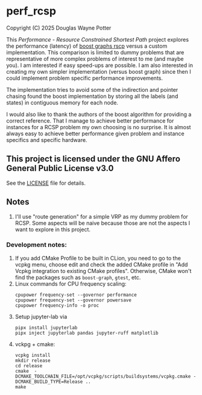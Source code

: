 # perf_rcsp

Copyright (C) 2025 Douglas Wayne Potter

This *Performance - Resource Constrained Shortest Path* project explores the performance (latency)
of [boost graphs rscp](https://www.boost.org/doc/libs/1_88_0/libs/graph/doc/r_c_shortest_paths.html) versus
a custom implementation. This comparison is limited to dummy problems that are representative of more
complex problems of interest to me (and maybe you). I am interested if easy speed-ups are possible.
I am also interested in creating my own simpler implementation (versus boost graph) since then I could
implement problem specific performance improvements.

The implementation tries to avoid some of the indirection and pointer chasing found the boost
implementation by storing all the labels (and states) in contiguous memory for each node.

I would also like to thank the authors of the boost algorithm for providing a correct reference.
That I manage to achieve better performance for instances for a RCSP problem my own choosing is no
surprise. It is almost always easy to achieve better performance given problem and instance specifics and specific
hardware.

## This project is licensed under the GNU Affero General Public License v3.0

See the [LICENSE](./LICENSE) file for details.

## Notes

1. I'll use "route generation" for a simple VRP as my dummy problem for RCSP. Some aspects will be naive because those
   are not the aspects I want to explore in this project.

### Development notes:

1. If you add CMake Profile to be built in CLion, you need to go to the vcpkg menu, choose edit and check the added
   CMake profile in "Add Vcpkg integration to existing CMake profiles". Otherwise, CMake won't find the packages
   such as `boost-graph`, `gtest`, etc.
2. Linux commands for CPU frequency scaling:
   ```shell
   cpupower frequency-set --governor performance
   cpupower frequency-set --governor powersave
   cpupower frequency-info -o proc
   ```
3. Setup jupyter-lab via
   ```shell
   pipx install jupyterlab
   pipx inject jupyterlab pandas jupyter-ruff matplotlib
   ```
4. vckpg + cmake:
   ```shell
   vcpkg install
   mkdir release
   cd release
   cmake  -DCMAKE_TOOLCHAIN_FILE=/opt/vcpkg/scripts/buildsystems/vcpkg.cmake -DCMAKE_BUILD_TYPE=Release ..
   make
   ```

